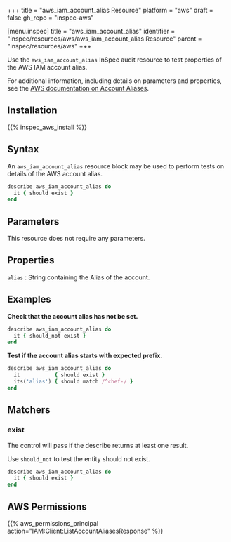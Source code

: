 +++
title = "aws_iam_account_alias Resource"
platform = "aws"
draft = false
gh_repo = "inspec-aws"

[menu.inspec]
title = "aws_iam_account_alias"
identifier = "inspec/resources/aws/aws_iam_account_alias Resource"
parent = "inspec/resources/aws"
+++

Use the `aws_iam_account_alias` InSpec audit resource to test properties of the AWS IAM account alias.

For additional information, including details on parameters and properties, see the [AWS documentation on Account Aliases](https://docs.aws.amazon.com/IAM/latest/UserGuide/console_account-alias.html).

## Installation

{{% inspec_aws_install %}}

## Syntax

An `aws_iam_account_alias` resource block may be used to perform tests on details of the AWS account alias.

```ruby
describe aws_iam_account_alias do
  it { should exist }
end
```

## Parameters

This resource does not require any parameters.

## Properties

`alias`
: String containing the Alias of the account.

## Examples

**Check that the account alias has not be set.**

```ruby
describe aws_iam_account_alias do
  it { should_not exist }
end
```

**Test if the account alias starts with expected prefix.**

```ruby
describe aws_iam_account_alias do
  it           { should exist }
  its('alias') { should match /^chef-/ }
end
```

## Matchers

### exist

The control will pass if the describe returns at least one result.

Use `should_not` to test the entity should not exist.

```ruby
describe aws_iam_account_alias do
  it { should exist }
end
```

## AWS Permissions

{{% aws_permissions_principal action="IAM:Client:ListAccountAliasesResponse" %}}
    